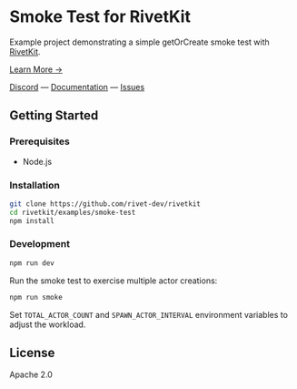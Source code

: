 # Smoke Test for RivetKit

Example project demonstrating a simple getOrCreate smoke test with [RivetKit](https://rivetkit.org).

[Learn More →](https://github.com/rivet-dev/rivetkit)

[Discord](https://rivet.dev/discord) — [Documentation](https://rivetkit.org) — [Issues](https://github.com/rivet-dev/rivetkit/issues)

## Getting Started

### Prerequisites

- Node.js

### Installation

```sh
git clone https://github.com/rivet-dev/rivetkit
cd rivetkit/examples/smoke-test
npm install
```

### Development

```sh
npm run dev
```

Run the smoke test to exercise multiple actor creations:

```sh
npm run smoke
```

Set `TOTAL_ACTOR_COUNT` and `SPAWN_ACTOR_INTERVAL` environment variables to adjust the workload.

## License

Apache 2.0

